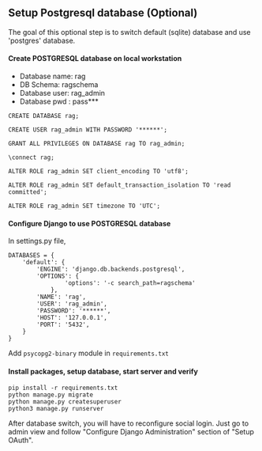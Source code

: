 ## Setup Postgresql database (Optional)
The goal of this optional step is to switch default (sqlite) database and use 'postgres' database.


#### Create POSTGRESQL database on local workstation
* Database name: rag
* DB Schema: ragschema
* Database user: rag_admin
* Database pwd : pass***

```
CREATE DATABASE rag;

CREATE USER rag_admin WITH PASSWORD '******';

GRANT ALL PRIVILEGES ON DATABASE rag TO rag_admin;

\connect rag;

ALTER ROLE rag_admin SET client_encoding TO 'utf8';

ALTER ROLE rag_admin SET default_transaction_isolation TO 'read committed';

ALTER ROLE rag_admin SET timezone TO 'UTC';
```

#### Configure Django to use POSTGRESQL database
In settings.py file,
```
DATABASES = {
    'default': {
        'ENGINE': 'django.db.backends.postgresql',
        'OPTIONS': {
                'options': '-c search_path=ragschema'
            },
        'NAME': 'rag', 
        'USER': 'rag_admin', 
        'PASSWORD': '******',
        'HOST': '127.0.0.1', 
        'PORT': '5432',
    }
}
```
Add `psycopg2-binary` module in `requirements.txt`

#### Install packages, setup database, start server and verify

```
pip install -r requirements.txt
python manage.py migrate
python manage.py createsuperuser
python3 manage.py runserver
```

After database switch, you will have to reconfigure social login. Just go to admin view and follow "Configure Django Administration" section of "Setup OAuth".
